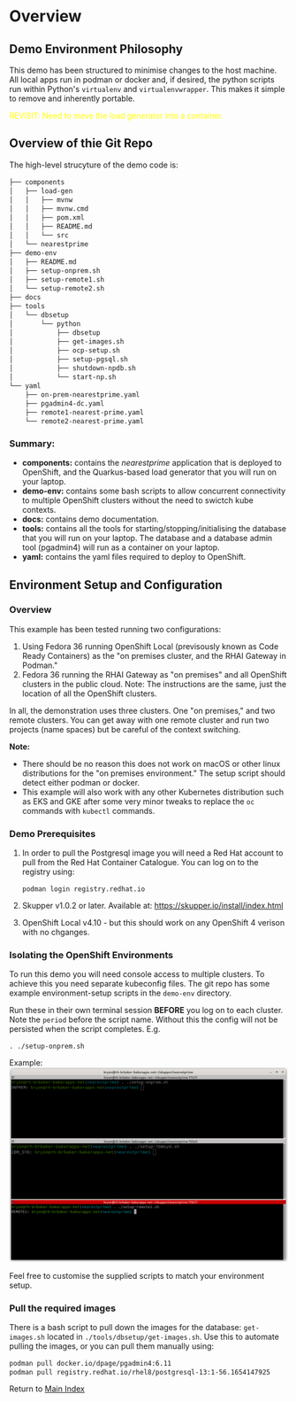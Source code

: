 # Overview

## Demo Environment Philosophy
This demo has been structured to minimise changes to the host machine. All local apps run in podman or docker and, if desired, the python scripts run within Python's `virtualenv` and `virtualenvwrapper`. This makes it simple to remove and inherently portable.

<span style="color:yellow">REVISIT: Need to move the load generator into a container. </span>

## Overview of thie Git Repo

The high-level strucyture of the demo code is:
```
├── components
│   ├── load-gen
│   │   ├── mvnw
│   │   ├── mvnw.cmd
│   │   ├── pom.xml
│   │   ├── README.md
│   │   └── src
│   └── nearestprime
├── demo-env
│   ├── README.md
│   ├── setup-onprem.sh
│   ├── setup-remote1.sh
│   └── setup-remote2.sh
├── docs
├── tools
│   └── dbsetup
│       └── python
│           ├── dbsetup
│           ├── get-images.sh
│           ├── ocp-setup.sh
│           ├── setup-pgsql.sh
│           ├── shutdown-npdb.sh
│           └── start-np.sh
└── yaml
    ├── on-prem-nearestprime.yaml
    ├── pgadmin4-dc.yaml
    ├── remote1-nearest-prime.yaml
    └── remote2-nearest-prime.yaml

```
### Summary:
- **components:** contains the *nearestprime* application that is deployed to OpenShift, and the Quarkus-based load generator that you will run on your laptop.
- **demo-env:** contains some bash scripts to allow concurrent connectivity to multiple OpenShift clusters without the need to swictch kube contexts. 
- **docs:** contains demo documentation.
- **tools:** contains all the tools for starting/stopping/initialising the database that you will run on your laptop. The database and a database admin tool (pgadmin4) will run as a container on your laptop.
- **yaml:** contains the yaml files required to deploy to OpenShift.

## Environment Setup and Configuration
### Overview
This example has been tested running two configurations:
1. Using Fedora 36 running OpenShift Local (previsously known as Code Ready Containers) as the "on premises cluster, and the RHAI Gateway in Podman."
2. Fedora 36 running the RHAI Gateway as "on premises" and all OpenShift clusters in the public cloud. Note: The instructions are the same, just the location of all the OpenShift clusters.

In all, the demonstration uses three clusters. One "on premises," and two remote clusters. You can get away with one remote cluster and run two projects (name spaces) but be careful of the context switching.

**Note:**
- There should be no reason this does not work on macOS or other linux distributions for the "on premises environment." The setup script should detect either podman or docker.
- This example will also work with any other Kubernetes distribution such as EKS and GKE after some very minor tweaks to replace the `oc` commands with `kubectl` commands.

### Demo Prerequisites
1. In order to pull the Postgresql image you will need a Red Hat account to pull from the Red Hat Container Catalogue. You can log on to the registry using:

   ```
   podman login registry.redhat.io
   ```

2. Skupper v1.0.2 or later. Available at: https://skupper.io/install/index.html
3. OpenShift Local v4.10 - but this should work on any OpenShift 4 verison with no chganges.


### Isolating the OpenShift Environments
To run this demo you will need console access to multiple clusters. To achieve this you need separate kubeconfig files. The git repo has some example environment-setup scripts in the `demo-env` directory.

 Run these in their own terminal session **BEFORE** you log on to each cluster. Note the `period` before the script name. Without this the config will not be persisted when the script completes. E.g.

```
. ./setup-onprem.sh
```

Example:
<img src="./images/kubeconfig.png" alt="drawing" width="800"/>

Feel free to customise the supplied scripts to match your environment setup.


### Pull the required images
There is a bash script to pull down the images for the database: `get-images.sh` located in `./tools/dbsetup/get-images.sh`. Use this to automate pulling the images, or you can pull them manually using:

```
podman pull docker.io/dpage/pgadmin4:6.11
podman pull registry.redhat.io/rhel8/postgresql-13:1-56.1654147925
```

Return to [Main Index](../README.md)
